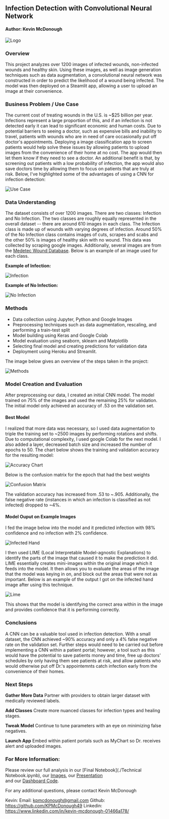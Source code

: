 ## Infection Detection with Convolutional Neural Network
#### Author: Kevin McDonough 
![Logo](Images/Digital_healthcare_logo.png)

### Overview
This project analyzes over 1200 images of infected wounds, non-infected wounds and healthy skin. Using these images, as well as image generation techniques such as data augmentation, a convolutional neural network was constructed in order to predict the likelihood of a wound being infected. The model was then deployed on a Steamlit app, allowing a user to upload an image at their convenience. 

### Business Problem / Use Case 
The current cost of treating wounds in the U.S. is ~$25 billion per year. Infections represent a large proportion of this, and if an infection is not detected early it can lead to significant economic and human costs. Due to potential barriers to seeing a doctor, such as expensive bills and inability to travel, patients with wounds who are in need of care occasionally put off doctor's appointments. Deploying a image classification app to screen patients would help solve these issues by allowing patients to upload images from the convenience of their home at no cost. The app would then let them know if they need to see a doctor. An additional benefit is that, by screening out patients with a low probability of infection, the app would also save doctors time by allowing them to focus on patients that are truly at risk. Below, I've highlighted some of the advantages of using a CNN for infection detection: 

![Use Case](Images/Use_case.png)

### Data Understanding 
The dataset consists of over 1200 images. There are two classes: Infection and No Infection. The two classes are roughly equally represented in the overall dataset -- there are around 610 images in each class. The Infection class is made up of wounds with varying degrees of infection. Around 50% of the No Infection class contains images of cuts, scrapes and scabs and the other 50% is images of healthy skin with no wound. This data was collected by scraping google images. Additionally, several images are from the [Medetec Wound Database](http://www.medetec.co.uk/files/medetec-image-databases.html). Below is an example of an image used for each class. 

**Example of Infection:**

![Infection](Images/Infection_example.png)

**Example of No Infection:**

![No Infection](Images/No_infection_example.png)


### Methods
* Data collection using Jupyter, Python and Google Images
* Preprocessing techniques such as data augmentation, rescaling, and performing a train-test split  
* Model building using Keras and Google Colab 
* Model evaluation using seaborn, sklearn and Matplotlib
* Selecting final model and creating predictions for validation data
* Deployment using Heroku and Streamlit. 

The image below gives an overview of the steps taken in the project: 

![Methods](Images/Methods.png)


### Model Creation and Evaluation  

After preprocessing our data, I created an initial CNN model. The model trained on 75% of the images and used the remaining 25% for validation. The initial model only achieved an accuracy of .53 on the validation set. 

#### Best Model 

I realized that more data was necessary, so I used data augmentation to triple the training set to ~2500 images by performing rotations and shifts. Due to computational complexity, I used google Colab for the next model. I also added a layer, decreased batch size and increased the number of epochs to 50. The chart below shows the training and validation accuracy for the resulting model: 

![Accuracy Chart](Images/best_model_accuracy.png)

Below is the confusion matrix for the epoch that had the best weights 

![Confusion Matrix](Images/confusion_matrix.png)

The validation accuracy has increased from .53 to ~.905. Additionally, the false negative rate (instances in which an infection is classified as not infected) dropped to ~4%. 

#### Model Ouput on Example Images

I fed the image below into the model and it predicted infection with 98% confidence and no infection with 2% confidence. 

![Infected Hand](Images/Infection_Example.jpg)

I then used LIME (Local Interpretable Model-agnostic Explanations) to identify the parts of the image that caused it to make the prediction it did. LIME essentially creates mini-images within the original image which it feeds into the model. It then allows you to evaluate the areas of the image that the model was keying in on, and block out the areas that were not as important. Below is an example of the output I got on the infected hand image after using this technique. 

![Lime](Images/Lime_Output.png)

This shows that the model is identifying the correct area within in the image and provides confidence that it is performing correctly. 


### Conclusions 

A CNN can be a valuable tool used in infection detection. With a small dataset, the CNN achieved ~90% accuracy and only a 4% false negative rate on the validation set. Further steps would need to be carried out before implementing a CNN within a patient portal; however, a tool such as this would have the potential to save patients money and time, free up doctors' schedules by only having them see patients at risk, and allow patients who would otherwise put off Dr.'s appointemnts catch infection early from the convenience of their homes. 

### Next Steps

**Gather More Data** Partner with providers to obtain larger dataset with medically reviewed labels.

**Add Classes** Create more nuanced classes for infection types and healing stages.

**Tweak Model** Continue to tune parameters with an eye on minimizing false negatives.

**Launch App** Embed within patient portals such as MyChart so Dr. receives alert and uploaded images. 

### For More Information:
Please review our full analysis in our [Final Notebook](./Technical Notebook.ipynb), our [Images](./Images), our [Presentation](./final_presentation_phase_3.pdf)   
and our [Dashboard Code](./working_notebooks/dashboard_code.py). 

For any additional questions, please contact Kevin McDonough

Kevin: 
Email: kpmcdonough@gmail.com
Github: https://github.com/KPMcDonough49
Linkedin: https://www.linkedin.com/in/kevin-mcdonough-01466a178/
